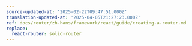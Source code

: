 ```yaml
---
source-updated-at: '2025-02-22T09:47:51.000Z'
translation-updated-at: '2025-04-05T21:27:23.000Z'
ref: docs/router/zh-hans/framework/react/guide/creating-a-router.md
replace:
  react-router: solid-router
---
```

